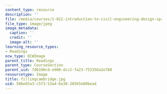 ```yaml
---
content_type: resource
description: ''
file: /media/courses/1-012-introduction-to-civil-engineering-design-spring-2002/586e83a3c5f353a46a3820565e80bead_fillingcambridge.jpg
file_type: image/jpeg
image_metadata:
  caption: ''
  credit: ''
  image-alt: ''
learning_resource_types:
- Readings
ocw_type: OCWImage
parent_title: Readings
parent_type: CourseSection
parent_uid: 7d6190cd-e900-dcc2-fa23-753356a2e788
resourcetype: Image
title: fillingcambridge.jpg
uid: 586e83a3-c5f3-53a4-6a38-20565e80bead
---
```

